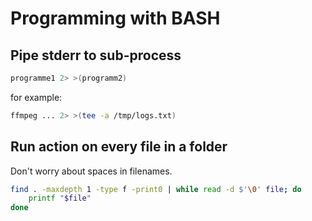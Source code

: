 # Programming with BASH

## Pipe stderr to sub-process

```bash
programme1 2> >(programm2)
```

for example:

```bash
ffmpeg ... 2> >(tee -a /tmp/logs.txt)
```

## Run action on every file in a folder

Don't worry about spaces in filenames.

```bash
find . -maxdepth 1 -type f -print0 | while read -d $'\0' file; do
    printf "$file"
done
